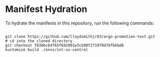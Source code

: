 
# Manifest Hydration

To hydrate the manifests in this repository, run the following commands:

```shell

git clone https://github.com/lloydsmithjr03/argo-promotion-test.git
# cd into the cloned directory
git checkout f838bc64765f692092e3cb90f2719f0d78fbbbd6
kustomize build ./envs/int-us-central
```